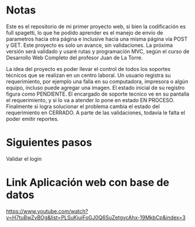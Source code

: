 # Notas
Este es el repositorio de mi primer proyecto web, si bien la codificación es full spagetti, lo que he podido aprender es el manejo de envío de parametros hacia otra página e inclusive hacia una misma página vía POST y GET.
Este proyecto es solo un avance, sin validaciones. La próxima versión será validado y usaré rutas y programación MVC, según el curso de Desarrollo Web Completo del profesor Juan de La Torre.

La idea del proyecto es poder llevar el control de todos los soportes técnicos que se realizan en un centro laboral.
Un usuario registra su requerimiento, por ejemplo una falla en su computadora, impresora o algún equipo, incluso puede agregar una imagen. El estado inicial de su registro figura como PENDIENTE.
El encargado de soporte tecnico ve en su pantalla el requerimiento, y si lo va a atender lo pone en estado EN PROCESO.
Finalmente si logra solucionar el problema cambia el estado del requerimiento en CERRADO.
A parte de las validaciones, todavía le falta el poder emitir reportes.
# Siguientes pasos
Validar el login

# Link Aplicación web con base de datos

https://www.youtube.com/watch?v=H7tuBwZyBOg&list=PLSuKjujFoGJ0Q6SuZetgvcAhx-19MkbCp&index=3
